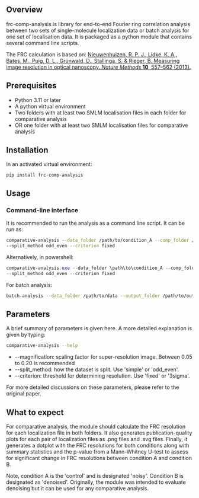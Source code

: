 ## Overview

frc-comp-analysis is library for end-to-end Fourier ring correlation analysis
between two sets of single-molecule localization data or batch analysis for one set of localisation data. It is packaged as a python module that contains several command line scripts. 

The FRC calculation is based on:
[Nieuwenhuizen, R. P. J., Lidke, K. A., Bates, M., Puig, D. L., Grünwald, D.,
Stallinga, S. & Rieger, B. Measuring image resolution in optical nanoscopy. *Nature
Methods* **10**, 557–562 (2013).](https://www.nature.com/articles/nmeth.2448)

## Prerequisites

- Python 3.11 or later
- A python virtual environment
- Two folders with at least two SMLM localisation files in each folder for
comparative analysis
- OR one folder with at least two SMLM localisation files for comparative analysis

## Installation

In an activated virtual environment:
```shell
pip install frc-comp-analysis
```

## Usage

### Command-line interface

It is recommended to run the analysis as a command line script. It can be run as:

```bash
comparative-analysis --data_folder /path/to/condition_A --comp_folder /path/to/condition_B --output_folder /path/to/output --magnification 0.1 
--split_method odd_even --criterion fixed
```

Alternatively, in powershell:

```powershell
comparative-analysis.exe --data_folder \path\to\condition_A --comp_folder \path\to\condition_B --output_folder \path\to\output --magnification 0.1 
--split_method odd_even --criterion fixed
```

For batch analysis:

```bash
batch-analysis --data_folder /path/to/data --output_folder /path/to/output --magnification 0.1 --split_method odd_even --criterion fixed
```

## Parameters

A brief summary of parameters is given here. A more detailed explanation is given by typing:

```bash
comparative-analysis --help
```
- --magnification: scaling factor for super-resolution image. Between 0.05 to 0.20 is recommended
- --split_method: how the dataset is split. Use 'simple' or 'odd_even'.
- --criterion: threshold for determining resolution. Use 'fixed' or '3sigma'.

For more detailed discussions on these parameters, please refer to the original paper.

## What to expect
For comparative analysis, the module should calculate the FRC resolution for each
localization file in both folders. It also generates publication-quality plots for
each pair of localization files as .png files and .svg files. Finally, it generates 
a dotplot with the FRC resolutions for both conditions along with summary statistics and the p-value from a Mann-Whitney U-test to assess for significant change in FRC resolutions between condition A and condition B.

Note, condition A is the 'control' and is designated 'noisy'. Condition B is designated
as 'denoised'. Originally, the module was intended to evaluate denoising but it can be used for any comparative analysis.
